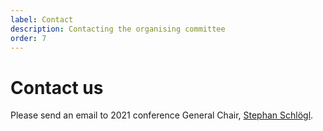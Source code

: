 ```yaml
---
label: Contact
description: Contacting the organising committee
order: 7
---
```


# Contact us

Please send an email to 2021 conference General Chair, <a href="https://spamty.eu/show/v6/436/8854e4d0906287a045c63f85/" title="Retrieve the email address for Stephan Schlögl">Stephan Schlögl</a>.